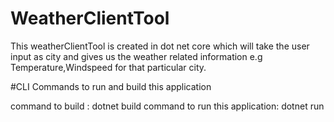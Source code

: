 # WeatherClientTool
This weatherClientTool is created in dot net core which will take the user input as city and gives us the weather related information e.g Temperature,Windspeed for that particular city.

#CLI Commands to run and build this application

command to build : dotnet build
command to run this application: dotnet run
